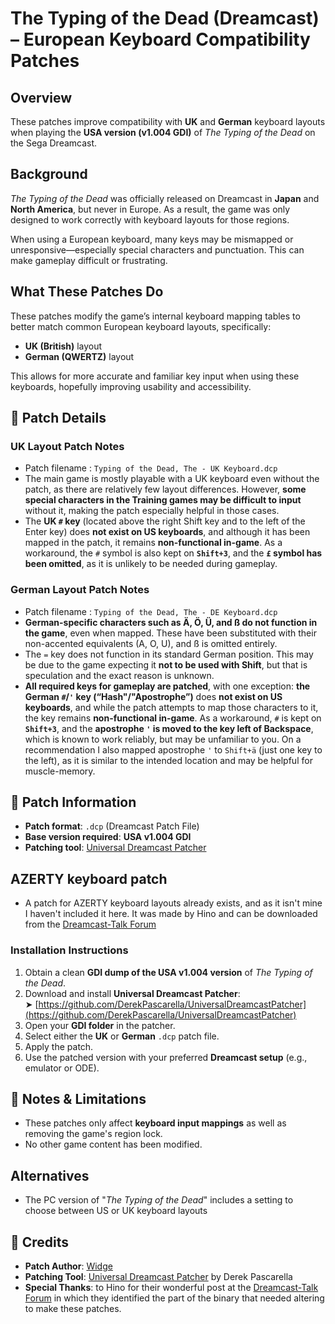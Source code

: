 
# The Typing of the Dead (Dreamcast) – European Keyboard Compatibility Patches

## Overview
These patches improve compatibility with **UK** and **German** keyboard layouts when playing the **USA version (v1.004 GDI)** of *The Typing of the Dead* on the Sega Dreamcast.

## Background
*The Typing of the Dead* was officially released on Dreamcast in **Japan** and **North America**, but never in Europe. As a result, the game was only designed to work correctly with keyboard layouts for those regions.

When using a European keyboard, many keys may be mismapped or unresponsive—especially special characters and punctuation. This can make gameplay difficult or frustrating.

## What These Patches Do
These patches modify the game’s internal keyboard mapping tables to better match common European keyboard layouts, specifically:

- **UK (British)** layout  
- **German (QWERTZ)** layout

This allows for more accurate and familiar key input when using these keyboards, hopefully improving usability and accessibility.

## 🔧 Patch Details

### UK Layout Patch Notes
- Patch filename : `Typing of the Dead, The - UK Keyboard.dcp`
- The main game is mostly playable with a UK keyboard even without the patch, as there are relatively few layout differences. However, **some special characters in the Training games may be difficult to input** without it, making the patch especially helpful in those cases.
- The **UK `#` key** (located above the right Shift key and to the left of the Enter key) does **not exist on US keyboards**, and although it has been mapped in the patch, it remains **non-functional in-game**. As a workaround, the `#` symbol is also kept on **`Shift+3`**, and the **`£` symbol has been omitted**, as it is unlikely to be needed during gameplay.

### German Layout Patch Notes
- Patch filename : `Typing of the Dead, The - DE Keyboard.dcp`
- **German-specific characters such as Ä, Ö, Ü, and ß do not function in the game**, even when mapped. These have been substituted with their non-accented equivalents (A, O, U), and ß is omitted entirely.
- The `=` key does not function in its standard German position. This may be due to the game expecting it **not to be used with Shift**, but that is speculation and the exact reason is unknown.
- **All required keys for gameplay are patched**, with one exception: **the German `#`/`'` key (“Hash"/"Apostrophe”)** does **not exist on US keyboards**, and while the patch attempts to map those characters to it, the key remains **non-functional in-game**. As a workaround, `#` is kept on **`Shift+3`**, and the **apostrophe `'` is moved to the key left of Backspace**, which is known to work reliably, but may be unfamiliar to you.  On a recommendation I also mapped apostrophe `'` to `Shift+ä` (just one key to the left), as it is similar to the intended location and may be helpful for muscle-memory.

## 📎 Patch Information
- **Patch format**: `.dcp` (Dreamcast Patch File)
- **Base version required**: **USA v1.004 GDI**
- **Patching tool**: [Universal Dreamcast Patcher](https://github.com/DerekPascarella/UniversalDreamcastPatcher)

## AZERTY keyboard patch
- A patch for AZERTY keyboard layouts already exists, and as it isn't mine I haven't included it here. It was made by Hino and can be downloaded from the [Dreamcast-Talk Forum](https://www.dreamcast-talk.com/forum/viewtopic.php?p=190356) 

### Installation Instructions
1. Obtain a clean **GDI dump of the USA v1.004 version** of *The Typing of the Dead*.
2. Download and install **Universal Dreamcast Patcher**:  
   ➤ [https://github.com/DerekPascarella/UniversalDreamcastPatcher](https://github.com/DerekPascarella/UniversalDreamcastPatcher)
3. Open your **GDI folder** in the patcher.
4. Select either the **UK** or **German** `.dcp` patch file.
5. Apply the patch.
6. Use the patched version with your preferred **Dreamcast setup** (e.g., emulator or ODE).

## 📌 Notes & Limitations
- These patches only affect **keyboard input mappings** as well as removing the game's region lock.
- No other game content has been modified. 

## Alternatives
- The PC version of "*The Typing of the Dead*" includes a setting to choose between US or UK keyboard layouts

## 👤 Credits
- **Patch Author**: [Widge](https://www.youtube.com/@widge)
- **Patching Tool**: [Universal Dreamcast Patcher](https://github.com/DerekPascarella/UniversalDreamcastPatcher) by Derek Pascarella
- **Special Thanks**: to Hino for their wonderful post at the [Dreamcast-Talk Forum](https://www.dreamcast-talk.com/forum/viewtopic.php?p=190356) in which they identified the part of the binary that needed altering to make these patches.
